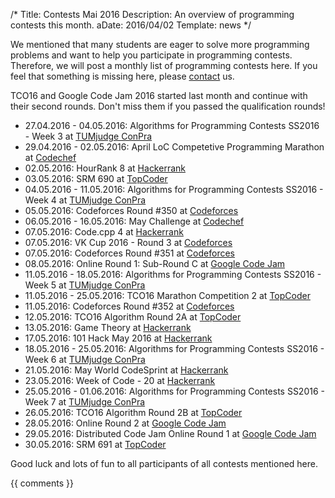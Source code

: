 /*
Title: Contests Mai 2016
Description: An overview of programming contests this month.
aDate: 2016/04/02
Template: news
*/

We mentioned that many students are eager to solve more programming problems and want to help you participate in programming contests. Therefore, we will post a monthly list of programming contests here. If you feel that something is missing here, please [contact](https://icpc.tum.de/contact) us.

TCO16 and Google Code Jam 2016 started last month and continue with their second rounds. Don't miss them if you passed the qualification rounds!

* 27.04.2016 - 04.05.2016: Algorithms for Programming Contests SS2016 - Week 3 at [TUMjudge ConPra](https://judge.in.tum.de/conpra/)
* 29.04.2016 - 02.05.2016: April LoC Competetive Programming Marathon at [Codechef](https://www.codechef.com)
* 02.05.2016: HourRank 8 at [Hackerrank](https://www.hackerrank.com)
* 03.05.2016: SRM 690 at [TopCoder](https://www.topcoder.com)
* 04.05.2016 - 11.05.2016: Algorithms for Programming Contests SS2016 - Week 4 at [TUMjudge ConPra](https://judge.in.tum.de/conpra/)
* 05.05.2016: Codeforces Round #350 at [Codeforces](http://www.codeforces.com)
* 06.05.2016 - 16.05.2016: May Challenge at [Codechef](https://www.codechef.com)
* 07.05.2016: Code.cpp 4 at [Hackerrank](https://www.hackerrank.com)
* 07.05.2016: VK Cup 2016 - Round 3 at [Codeforces](http://www.codeforces.com)
* 07.05.2016: Codeforces Round #351 at [Codeforces](http://www.codeforces.com)
* 08.05.2016: Online Round 1: Sub-Round C at [Google Code Jam](https://code.google.com/codejam)
* 11.05.2016 - 18.05.2016: Algorithms for Programming Contests SS2016 - Week 5 at [TUMjudge ConPra](https://judge.in.tum.de/conpra/)
* 11.05.2016 - 25.05.2016: TCO16 Marathon Competition 2 at [TopCoder](https://www.topcoder.com)
* 11.05.2016: Codeforces Round #352 at [Codeforces](http://www.codeforces.com)
* 12.05.2016: TCO16 Algorithm Round 2A at [TopCoder](https://www.topcoder.com)
* 13.05.2016: Game Theory at [Hackerrank](https://www.hackerrank.com)
* 17.05.2016: 101 Hack May 2016 at [Hackerrank](https://www.hackerrank.com)
* 18.05.2016 - 25.05.2016: Algorithms for Programming Contests SS2016 - Week 6 at [TUMjudge ConPra](https://judge.in.tum.de/conpra/)
* 21.05.2016: May World CodeSprint at [Hackerrank](https://www.hackerrank.com)
* 23.05.2016: Week of Code - 20 at [Hackerrank](https://www.hackerrank.com)
* 25.05.2016 - 01.06.2016: Algorithms for Programming Contests SS2016 - Week 7 at [TUMjudge ConPra](https://judge.in.tum.de/conpra/)
* 26.05.2016: TCO16 Algorithm Round 2B at [TopCoder](https://www.topcoder.com)
* 28.05.2016: Online Round 2 at [Google Code Jam](https://code.google.com/codejam)
* 29.05.2016: Distributed Code Jam Online Round 1 at [Google Code Jam](https://code.google.com/codejam)
* 30.05.2016: SRM 691 at [TopCoder](https://www.topcoder.com)

Good luck and lots of fun to all participants of all contests mentioned here.

{{ comments }}

<!--
Sources:
https://judge.in.tum.de/contests
https://www.hackerrank.com/contests
https://www.codechef.com/contests
http://codeforces.com/contests
https://www.topcoder.com/community/events/
https://www.facebook.com/hackercup/
https://code.google.com/codejam/schedule.html
https://hashcode.withgoogle.com/
-->